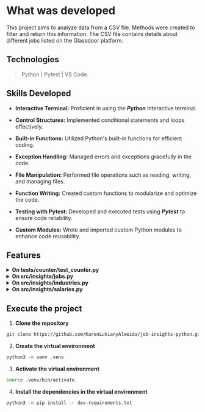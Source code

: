 
# What was developed

This project aims to analyze data from a CSV file. Methods were created to filter and return this information. The CSV file contains details about different jobs listed on the Glassdoor platform.

## Technologies

> Python | Pytest | VS Code. 

## Skills Developed

- __Interactive Terminal:__ Proficient in using the ***Python*** interactive terminal.
  
- __Control Structures:__ Implemented conditional statements and loops effectively.
  
- __Built-in Functions:__ Utilized Python's built-in functions for efficient coding.
  
- __Exception Handling:__ Managed errors and exceptions gracefully in the code.
  
- __File Manipulation:__ Performed file operations such as reading, writing, and managing files.
  
- __Function Writing:__ Created custom functions to modularize and optimize the code.
  
- __Testing with Pytest:__ Developed and executed tests using ***Pytest*** to ensure code reliability.
  
- __Custom Modules:__ Wrote and imported custom Python modules to enhance code reusability.
  
## Features

<details>
  <summary><strong>On tests/counter/test_counter.py</strong></summary><br />

  > The test verifies if the function correctly returns the number of occurrences of the specified word.
  >
  > - Command to run the test in the terminal:
  >
  > ```bash
  > python3 -m pytest tests/counter/test_counter.py
  > ```

</details>

<details>
  <summary><strong>On src/insights/jobs.py</strong></summary><br />

  > - Method read: Responsible for opening the CSV file and returning the data as a list of dictionaries.
  >     
  > - Method get_unique_job_types: Responsible for returning a list of unique values present in the `job_type` column of the CSV file.
  >     
  > - Method filter_by_multiple_criteria: Allows filtering jobs by job type.

</details>

<details>
  <summary><strong>On src/insights/industries.py</strong></summary><br />

  > Method get_unique_industries: Should return a list of unique values present in the `industry` column.

</details>

<details>
  <summary><strong>On src/insights/salaries.py</strong></summary><br />

  > Method get_max_salary: Should extract the highest salary from the data that has been read and previously stored in the `self.jobs_list` list. The `ProcessSalaries` class inherits functionalities from the `ProcessJobs` class, including the ability to access previously read data without needing to read the file again.
     
  > Method get_min_salary: Should extract the lowest salary from the data that has been read and previously stored in the `self.jobs_list` list.

</details>

## Execute the project

1. __Clone the repository__

```bash
git clone https://github.com/KarenLukianyAlmeida/job-insights-python.git
```

2. __Create the virtual environment__
   
```bash
python3 -m venv .venv
```
3. __Activate the virtual environment__

```bash
source .venv/bin/activate
```

4. __Install the dependencies in the virtual environment__

```bash
python3 -m pip install -r dev-requirements.txt
```
